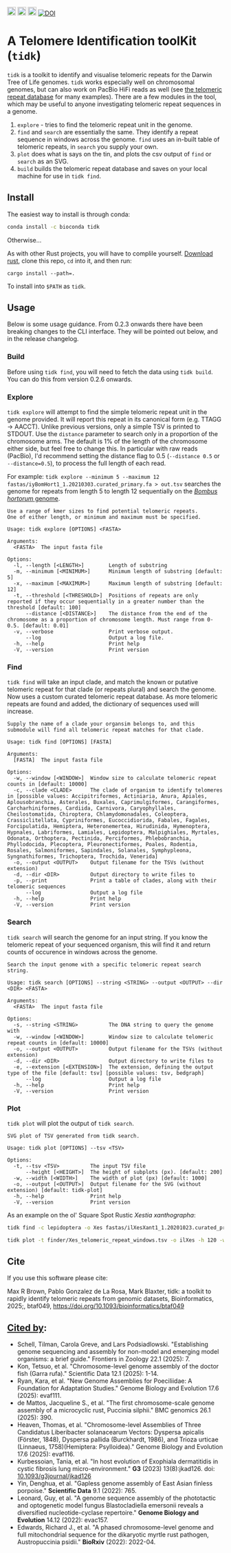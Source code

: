 [<img alt="github" src="https://img.shields.io/badge/github-tolkit/tidk-8da0cb?style=for-the-badge&labelColor=555555&logo=github" height="20">](https://github.com/tolkit/telomeric-identifier)
[<img alt="crates.io" src="https://img.shields.io/crates/v/tidk.svg?style=for-the-badge&color=fc8d62&logo=rust" height="20">](https://crates.io/crates/tidk)
[<img alt="bioconda" src="https://img.shields.io/badge/bioconda-tidk-44A833?style=for-the-badge&labelColor=555555&logo=Anaconda" height="20">](https://bioconda.github.io/recipes/tidk/README.html)
[![DOI](https://zenodo.org/badge/DOI/tidk%20citation.svg)](https://doi.org/10.1093/bioinformatics/btaf049)


# A Telomere Identification toolKit (`tidk`)

`tidk` is a toolkit to identify and visualise telomeric repeats for the Darwin Tree of Life genomes. `tidk` works especially well on chromosomal genomes, but can also work on PacBio HiFi reads as well (see <a href="https://github.com/tolkit/a-telomeric-repeat-database">the telomeric repeat database</a> for many examples). There are a few modules in the tool, which may be useful to anyone investigating telomeric repeat sequences in a genome.

1. `explore` - tries to find the telomeric repeat unit in the genome.
2. `find` and `search` are essentially the same. They identify a repeat sequence in windows across the genome. `find` uses an in-built table of telomeric repeats, in `search` you supply your own.
3. `plot` does what is says on the tin, and plots the csv output of `find` or `search` as an SVG.
4. `build` builds the telomeric repeat database and saves on your local machine for use in `tidk find`.

## Install

The easiest way to install is through conda:

```bash
conda install -c bioconda tidk
```

Otherwise...

As with other Rust projects, you will have to complile yourself. <a href="https://www.rust-lang.org/tools/install">Download rust</a>, clone this repo, `cd` into it, and then run:

`cargo install --path=.`

To install into `$PATH` as `tidk`.

## Usage

Below is some usage guidance. From 0.2.3 onwards there have been breaking changes to the CLI interface. They will be pointed out below, and in the release changelog.

### Build

Before using `tidk find`, you will need to fetch the data using `tidk build`. You can do this from version 0.2.6 onwards.

### Explore 

`tidk explore` will attempt to find the simple telomeric repeat unit in the genome provided. It will report this repeat in its canonical form (e.g. TTAGG -> AACCT). Unlike previous versions, only a simple TSV is printed to STDOUT. Use the `distance` parameter to search only in a proportion of the chromosome arms. The default is 1% of the length of the chromosome either side, but feel free to change this. In particular with raw reads (PacBio), I'd recommend setting the distance flag to 0.5 (`--distance 0.5` or `--distance=0.5`), to process the full length of each read.

For example:
`tidk explore --minimum 5 --maximum 12 fastas/iyBomHort1_1.20210303.curated_primary.fa > out.tsv` searches the genome for repeats from length 5 to length 12 sequentially on the <a href="https://ftp.ncbi.nlm.nih.gov/genomes/all/GCA/905/332/935/GCA_905332935.1_iyBomHort1.1/"><i>Bombus hortorum</i> genome</a>.

```
Use a range of kmer sizes to find potential telomeric repeats.
One of either length, or minimum and maximum must be specified.

Usage: tidk explore [OPTIONS] <FASTA>

Arguments:
  <FASTA>  The input fasta file

Options:
  -l, --length [<LENGTH>]        Length of substring
  -m, --minimum [<MINIMUM>]      Minimum length of substring [default: 5]
  -x, --maximum [<MAXIMUM>]      Maximum length of substring [default: 12]
  -t, --threshold [<THRESHOLD>]  Positions of repeats are only reported if they occur sequentially in a greater number than the threshold [default: 100]
      --distance [<DISTANCE>]    The distance from the end of the chromosome as a proportion of chromosome length. Must range from 0-0.5. [default: 0.01]
  -v, --verbose                  Print verbose output.
      --log                      Output a log file.
  -h, --help                     Print help
  -V, --version                  Print version
```

### Find

`tidk find` will take an input clade, and match the known or putative telomeric repeat for that clade (or repeats plural) and search the genome. Now uses a custom curated telomeric repeat database. As more telomeric repeats are found and added, the dictionary of sequences used will increase.

```
Supply the name of a clade your organsim belongs to, and this submodule will find all telomeric repeat matches for that clade.

Usage: tidk find [OPTIONS] [FASTA]

Arguments:
  [FASTA]  The input fasta file

Options:
  -w, --window [<WINDOW>]  Window size to calculate telomeric repeat counts in [default: 10000]
  -c, --clade <CLADE>      The clade of organism to identify telomeres in [possible values: Accipitriformes, Actiniaria, Anura, Apiales, Aplousobranchia, Asterales, Buxales, Caprimulgiformes, Carangiformes, Carcharhiniformes, Cardiida, Carnivora, Caryophyllales, Cheilostomatida, Chiroptera, Chlamydomonadales, Coleoptera, Crassiclitellata, Cypriniformes, Eucoccidiorida, Fabales, Fagales, Forcipulatida, Hemiptera, Heteronemertea, Hirudinida, Hymenoptera, Hypnales, Labriformes, Lamiales, Lepidoptera, Malpighiales, Myrtales, Odonata, Orthoptera, Pectinida, Perciformes, Phlebobranchia, Phyllodocida, Plecoptera, Pleuronectiformes, Poales, Rodentia, Rosales, Salmoniformes, Sapindales, Solanales, Symphypleona, Syngnathiformes, Trichoptera, Trochida, Venerida]
  -o, --output <OUTPUT>    Output filename for the TSVs (without extension)
  -d, --dir <DIR>          Output directory to write files to
  -p, --print              Print a table of clades, along with their telomeric sequences
      --log                Output a log file
  -h, --help               Print help
  -V, --version            Print version
```

### Search

`tidk search` will search the genome for an input string. If you know the telomeric repeat of your sequenced organism, this will find it and return counts of occurence in windows across the genome.

```
Search the input genome with a specific telomeric repeat search string.

Usage: tidk search [OPTIONS] --string <STRING> --output <OUTPUT> --dir <DIR> <FASTA>

Arguments:
  <FASTA>  The input fasta file

Options:
  -s, --string <STRING>          The DNA string to query the genome with
  -w, --window [<WINDOW>]        Window size to calculate telomeric repeat counts in [default: 10000]
  -o, --output <OUTPUT>          Output filename for the TSVs (without extension)
  -d, --dir <DIR>                Output directory to write files to
  -e, --extension [<EXTENSION>]  The extension, defining the output type of the file [default: tsv] [possible values: tsv, bedgraph]
      --log                      Output a log file
  -h, --help                     Print help
  -V, --version                  Print version
```

### Plot

`tidk plot` will plot the output of `tidk search`.

```
SVG plot of TSV generated from tidk search.

Usage: tidk plot [OPTIONS] --tsv <TSV>

Options:
  -t, --tsv <TSV>          The input TSV file
      --height [<HEIGHT>]  The height of subplots (px). [default: 200]
  -w, --width [<WIDTH>]    The width of plot (px) [default: 1000]
  -o, --output [<OUTPUT>]  Output filename for the SVG (without extension) [default: tidk-plot]
  -h, --help               Print help
  -V, --version            Print version
```

As an example on the ol' Square Spot Rustic <i>Xestia xanthographa</i>:

```bash
tidk find -c lepidoptera -o Xes fastas/ilXesXant1_1.20201023.curated_primary.fa

tidk plot -t finder/Xes_telomeric_repeat_windows.tsv -o ilXes -h 120 -w 800
```

## Cite

If you use this software please cite:

Max R Brown, Pablo Gonzalez de La Rosa, Mark Blaxter, tidk: a toolkit to rapidly identify telomeric repeats from genomic datasets, Bioinformatics, 2025;, btaf049, https://doi.org/10.1093/bioinformatics/btaf049


## [Cited by](https://scholar.google.com/scholar?cites=2410970761109098762&as_sdt=2005&sciodt=0,5&hl=en):
- Schell, Tilman, Carola Greve, and Lars Podsiadlowski. "Establishing genome sequencing and assembly for non-model and emerging model organisms: a brief guide." Frontiers in Zoology 22.1 (2025): 7.
- Kon, Tetsuo, et al. "Chromosome-level genome assembly of the doctor fish (Garra rufa)." Scientific Data 12.1 (2025): 1-14.
- Ryan, Kara, et al. "New Genome Assemblies for Poeciliidae: A Foundation for Adaptation Studies." Genome Biology and Evolution 17.6 (2025): evaf111.
- de Mattos, Jacqueline S., et al. "The first chromosome-scale genome assembly of a microcyclic rust, Puccinia silphii." BMC genomics 26.1 (2025): 390.
- Heaven, Thomas, et al. "Chromosome-level Assemblies of Three Candidatus Liberibacter solanacearum Vectors: Dyspersa apicalis (Förster, 1848), Dyspersa pallida (Burckhardt, 1986), and Trioza urticae (Linnaeus, 1758)(Hemiptera: Psylloidea)." Genome Biology and Evolution 17.6 (2025): evaf116.
- Kurbessoian, Tania, et al. "In host evolution of Exophiala dermatitidis in cystic fibrosis lung micro-environment." **G3**  (2023) 13(8):jkad126. doi: [10.1093/g3journal/jkad126](https://doi.org/10.1093/g3journal/jkad126)
- Yin, Denghua, et al. "Gapless genome assembly of East Asian finless porpoise." **Scientific Data** 9.1 (2022): 765.
- Leonard, Guy, et al. "A genome sequence assembly of the phototactic and optogenetic model fungus Blastocladiella emersonii reveals a diversified nucleotide-cyclase repertoire." **Genome Biology and Evolution** 14.12 (2022): evac157.
- Edwards, Richard J., et al. "A phased chromosome-level genome and full mitochondrial sequence for the dikaryotic myrtle rust pathogen, Austropuccinia psidii." **BioRxiv** (2022): 2022-04.

